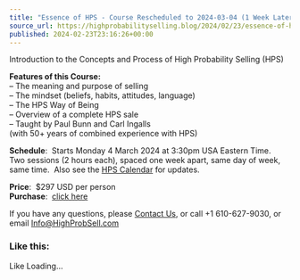 ```yaml
---
title: "Essence of HPS - Course Rescheduled to 2024-03-04 (1 Week Later)"
source_url: https://highprobabilityselling.blog/2024/02/23/essence-of-hps-course-rescheduled-to-2024-03-04-1-week-later
published: 2024-02-23T23:16:26+00:00
---
```

Introduction to the Concepts and Process of High Probability Selling (HPS)


**Features of this Course:**   
– The meaning and purpose of selling  
– The mindset (beliefs, habits, attitudes, language)  
– The HPS Way of Being  
– Overview of a complete HPS sale  
– Taught by Paul Bunn and Carl Ingalls   
 (with 50\+ years of combined experience with HPS)


**Schedule**:  Starts Monday 4 March 2024 at 3:30pm USA Eastern Time.  Two sessions (2 hours each), spaced one week apart, same day of week, same time.  Also see the [HPS Calendar](https://calendar.google.com/calendar/embed?src=l1p6g548eqlpa67tt2bqso2t9k%40group.calendar.google.com&ctz=America%2FNew_York) for updates. 


**Price**:  $297 USD per person   
**Purchase**:  [click here](https://high-probability-selling.myshopify.com/cart/41066936041532:1?channel=buy_button)


If you have any questions, please [Contact Us](https://highprobabilityselling.blog/contact/), or call \+1 610\-627\-9030, or email [Info@HighProbSell.com](mailto:Info@HighProbSell.com?subject=About%20Essence%20of%20HPS)



### Like this:

Like Loading...

